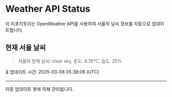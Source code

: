 
# Weather API Status

이 리포지토리는 OpenWeather API를 사용하여 서울의 날씨 정보를 자동으로 업데이트합니다.

## 현재 서울 날씨
> 서울의 현재 날씨: clear sky, 온도: 9.76°C, 습도: 25%

⏳ 업데이트 시간: 2025-03-08 05:39:06 (UTC)

---
자동 업데이트 봇에 의해 관리됩니다.
